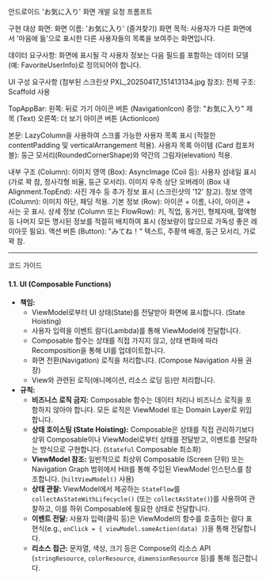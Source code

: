 안드로이드 'お気に入り' 화면 개발 요청 프롬프트

구현 대상 화면:
화면 이름: 'お気に入り' (즐겨찾기) 화면
목적: 사용자가 다른 화면에서 '마음에 듦'으로 표시한 다른 사용자들의 목록을 보여주는 화면입니다.

데이터 요구사항:
화면에 표시될 각 사용자 정보는 다음 필드를 포함하는 데이터 모델(예: FavoriteUserInfo)로 정의되어야 합니다.

UI 구성 요구사항 (첨부된 스크린샷 PXL_20250417_151413134.jpg 참조):
전체 구조: Scaffold 사용

TopAppBar:
왼쪽: 뒤로 가기 아이콘 버튼 (NavigationIcon)
중앙: "お気に入り" 제목 (Text)
오른쪽: 더 보기 아이콘 버튼 (ActionIcon)

본문: LazyColumn을 사용하여 스크롤 가능한 사용자 목록 표시 (적절한 contentPadding 및 verticalArrangement 적용).
사용자 목록 아이템 (Card 컴포저블):
둥근 모서리(RoundedCornerShape)와 약간의 그림자(elevation) 적용.

내부 구조 (Column):
이미지 영역 (Box):
AsyncImage (Coil 등): 사용자 섬네일 표시 (가로 꽉 참, 정사각형 비율, 둥근 모서리).
이미지 우측 상단 오버레이 (Box 내 Alignment.TopEnd): 사진 개수 등 추가 정보 표시 (스크린샷의 '12' 참고).
정보 영역 (Column): 이미지 하단, 패딩 적용.
기본 정보 (Row): 아이콘 + 이름, 나이, 아이콘 + 사는 곳 표시.
상세 정보 (Column 또는 FlowRow): 키, 직업, 동거인, 형제자매, 혈액형 등 나머지 모든 명시된 정보를 적절히 배치하여 표시 (정보량이 많으므로 가독성 좋은 레이아웃 필요).
액션 버튼 (Button): "みてね！" 텍스트, 주황색 배경, 둥근 모서리, 가로 꽉 참.

-------------------------------------------

코드 가이드

#### 1.1. UI (Composable Functions)

* **책임:**
    * ViewModel로부터 UI 상태(State)를 전달받아 화면에 표시합니다. (State Hoisting)
    * 사용자 입력을 이벤트 람다(Lambda)를 통해 ViewModel에 전달합니다.
    * Composable 함수는 상태를 직접 가지지 않고, 상태 변화에 따라 Recomposition을 통해 UI를 업데이트합니다.
    * 화면 전환(Navigation) 로직을 처리합니다. (Compose Navigation 사용 권장)
    * View와 관련된 로직(애니메이션, 리소스 로딩 등)만 처리합니다.
* **규칙:**
    * **비즈니스 로직 금지:** Composable 함수는 데이터 처리나 비즈니스 로직을 포함하지 않아야 합니다. 모든 로직은 ViewModel 또는 Domain Layer로 위임합니다.
    * **상태 호이스팅 (State Hoisting):** Composable은 상태를 직접 관리하기보다 상위 Composable이나 ViewModel로부터 상태를 전달받고, 이벤트를 전달하는 방식으로 구현합니다. (`Stateful` Composable 최소화)
    * **ViewModel 참조:** 일반적으로 최상위 Composable (Screen 단위) 또는 Navigation Graph 범위에서 Hilt를 통해 주입된 ViewModel 인스턴스를 참조합니다. (`hiltViewModel()` 사용)
    * **상태 관찰:** ViewModel에서 제공하는 `StateFlow`를 `collectAsStateWithLifecycle()` (또는 `collectAsState()`)를 사용하여 관찰하고, 이를 하위 Composable에 필요한 상태로 전달합니다.
    * **이벤트 전달:** 사용자 입력(클릭 등)은 ViewModel의 함수를 호출하는 람다 표현식(e.g., `onClick = { viewModel.someAction(data) }`)을 통해 전달합니다.
    * **리소스 접근:** 문자열, 색상, 크기 등은 Compose의 리소스 API (`stringResource`, `colorResource`, `dimensionResource` 등)를 통해 접근합니다.
